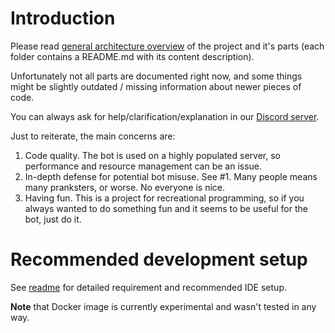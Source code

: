 ﻿Introduction
============
Please read [general architecture overview](architecture.md) of the project and it's parts (each folder contains a README.md with its content description).

Unfortunately not all parts are documented right now, and some things might be slightly outdated / missing information about newer pieces of code.

You can always ask for help/clarification/explanation in our [Discord server](https://discord.me/RPCS3).

Just to reiterate, the main concerns are:
1. Code quality. The bot is used on a highly populated server, so performance and resource management can be an issue.
2. In-depth defense for potential bot misuse. See #1. Many people means many pranksters, or worse. No everyone is nice.
3. Having fun. This is a project for recreational programming, so if you always wanted to do something fun and it seems to be useful for the bot, just do it.

Recommended development setup
=============================
See [readme](README.md) for detailed requirement and recommended IDE setup.

**Note** that Docker image is currently experimental and wasn't tested in any way.
